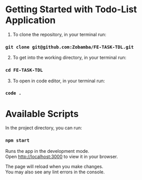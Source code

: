 # Getting Started with Todo-List Application

1. To clone the repository, in your terminal run:

### `git clone git@github.com:Zobamba/FE-TASK-TDL.git`

2. To get into the working directory, in your terminal run:

### `cd FE-TASK-TDL`

3. To open in code editor, in your terminal run:

### `code .`

# Available Scripts

In the project directory, you can run:

### `npm start`

Runs the app in the development mode.\
Open [http://localhost:3000](http://localhost:3000) to view it in your browser.

The page will reload when you make changes.\
You may also see any lint errors in the console.
